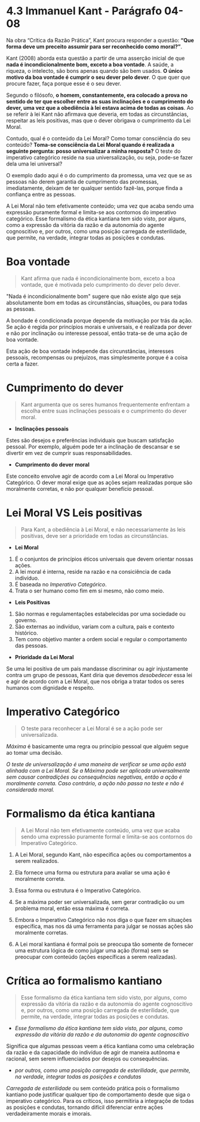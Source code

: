 # 4.3 Immanuel Kant - Parágrafo 04-08

Na obra “Crítica da Razão Prática”, Kant procura responder a questão: **“Que forma deve um preceito assumir para ser reconhecido como moral?”**.

Kant (2008) aborda esta questão a partir de uma asserção inicial de que **nada é incondicionalmente bom, exceto a boa vontade**. A saúde, a riqueza, o intelecto, são bons apenas quando são bem usados. **O único motivo da boa vontade é cumprir o seu dever pelo dever**. O que quer que procure fazer, faça porque esse é o seu dever.

Segundo o filósofo, **o homem, constantemente, era colocado a prova no sentido de ter que escolher entre as suas inclinações e o cumprimento do dever, uma vez que a obediência à lei estava acima de todas as coisas**. Ao se referir à lei Kant não afirmava que deveria, em todas as circunstâncias, respeitar as leis positivas, mas que o dever obrigava o cumprimento da Lei Moral.

Contudo, qual é o conteúdo da Lei Moral? Como tomar consciência do seu conteúdo? **Toma-se consciência da Lei Moral quando é realizada a seguinte pergunta: posso universalizar a minha resposta?** O teste do imperativo categórico reside na sua universalização, ou seja, pode-se fazer dela uma lei universal?

O exemplo dado aqui é o do cumprimento da promessa, uma vez que se as pessoas não derem garantia de cumprimento das promessas, imediatamente, deixam de ter qualquer sentido fazê-las, porque finda a confiança entre as pessoas.

A Lei Moral não tem efetivamente conteúdo; uma vez que acaba sendo uma expressão puramente formal e limita-se aos contornos do imperativo categórico. Esse formalismo da ética kantiana tem sido visto, por alguns, como a expressão da vitória da razão e da autonomia do agente cognoscitivo e, por outros, como uma posição carregada de esterilidade, que permite, na verdade, integrar todas as posições e condutas.

# Boa vontade

> Kant afirma que nada é incondicionalmente bom, exceto a boa vontade, que é motivada pelo cumprimento do dever pelo dever.

"Nada é incondicionalmente bom" sugere que não existe algo que seja absolutamente bom em todas as circunstâncias, situações, ou para todas as pessoas.

A bondade é condicionada porque depende da motivação por trás da ação. Se ação é regida por princípios morais e universais, e é realizada por dever e não por inclinação ou interesse pessoal, então trata-se de uma ação de boa vontade.

Esta ação de boa vontade independe das circunstâncias, interesses pessoais, recompensas ou prejuízos, mas simplesmente porque é a coisa certa a fazer.

# Cumprimento do dever

> Kant argumenta que os seres humanos frequentemente enfrentam a escolha entre suas inclinações pessoais e o cumprimento do dever moral.

- **Inclinações pessoais**

Estes são desejos e preferências individuais que buscam satisfação pessoal. Por exemplo, alguém pode ter a inclinação de descansar e se divertir em vez de cumprir suas responsabilidades.

- **Cumprimento do dever moral**

Este conceito envolve agir de acordo com a Lei Moral ou Imperativo Categórico. O dever moral exige que as ações sejam realizadas porque são moralmente corretas, e não por qualquer benefício pessoal.

# Lei Moral VS Leis positivas

> Para Kant, a obediência à Lei Moral, e não necessariamente às leis positivas, deve ser a prioridade em todas as circunstâncias.

- **Lei Moral**

1. É o conjuntos de princípios éticos universais que devem orientar nossas ações.
2. A lei moral é interna, reside na razão e na consiciência de cada indivíduo.
3. É baseada no *Imperativo Categórico*.
4. Trata o ser humano como fim em si mesmo, não como meio.

- **Leis Positivas**

1. São normas e regulamentações estabelecidas por uma sociedade ou governo.
2. São externas ao indivíduo, variam com a cultura, país e contexto histórico.
3. Tem como objetivo manter a ordem social e regular o comportamento das pessoas.

- **Prioridade da Lei Moral**

Se uma lei positiva de um país mandasse discriminar ou agir injustamente contra um grupo de pessoas, Kant diria que devemos *desobedecer* essa lei e agir de acordo com a Lei Moral, que nos obriga a tratar todos os seres humanos com dignidade e respeito.

# Imperativo Categórico

> O teste para reconhecer a Lei Moral é se a ação pode ser universalizada.

*Máxima* é basicamente uma regra ou princípio pessoal que alguém segue ao tomar uma decisão.

*O teste de universalização é uma maneira de verificar se uma ação está alinhada com a Lei Moral. Se a Máxima pode ser aplicada universalmente sem causar contradições ou consequências negativas, então a ação é moralmente correta. Caso contrário, a ação não passa no teste e não é considerada moral.*

# Formalismo da ética kantiana

> A Lei Moral não tem efetivamente conteúdo, uma vez que acaba sendo uma expressão puramente formal e limita-se aos contornos do Imperativo Categórico.

1. A Lei Moral, segundo Kant, não especifica ações ou comportamentos a serem realizados.
   
2. Ela fornece uma forma ou estrutura para avaliar se uma ação é moralmente correta.
   
3. Essa forma ou estrutura é o Imperativo Categórico.
   
4. Se a máxima poder ser universalizada, sem gerar contradição ou um problema moral, então essa máxima é correta.
   
5. Embora o Imperativo Categórico não nos diga o que fazer em situações específica, mas nos dá uma ferramenta para julgar se nossas ações são moralmente corretas.
   
6. A Lei moral kantiana é formal pois se preocupa tão somente de fornecer uma estrutura lógica de como julgar uma ação (forma) sem se preocupar com conteúdo (ações específicas a serem realizadas).

# Crítica ao formalismo kantiano

> Esse formalismo da ética kantiana tem sido visto, por alguns, como expressão da vitória da razão e da autonomia do agente cognoscitivo e, por outros, como uma posição carregada de esterilidade, que permite, na verdade, integrar todas as posições e condutas.

- *Esse formalismo da ética kantiana tem sido visto, por alguns, como expressão da vitória da razão e da autonomia do agente cognoscitivo*
  
Significa que algumas pessoas veem a ética kantiana como uma celebração da razão e da capacidade do indivíduo de agir de maneira autônoma e racional, sem serem influenciados por desejos ou consequências.

- *por outros, como uma posição carregada de esterilidade, que permite, na verdade, integrar todas as posições e condutas*

*Carregada de esterilidade* ou sem conteúdo prática pois o formalismo kantiano pode justificar qualquer tipo de comportamento desde que siga o imperativo categórico. Para os críticos, isso permitiria a integraçõe de todas as posições e condutas, tornando difícil diferenciar entre ações verdadeiramente morais e imorais.